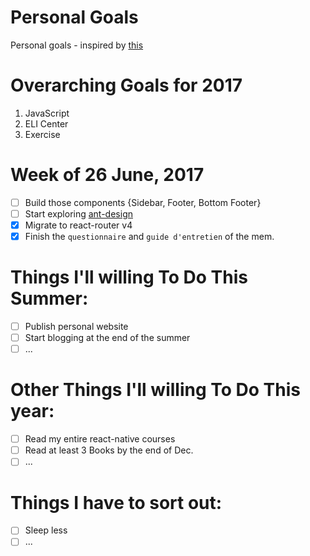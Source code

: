 Personal Goals
==============

Personal goals - inspired by [this](https://github.com/una/personal-goals)

# Overarching Goals for 2017
1. JavaScript
2. ELI Center
4. Exercise

# Week of 26 June, 2017

- [ ] Build those components {Sidebar, Footer, Bottom Footer}
- [ ] Start exploring [ant-design](https://ant.design/docs/spec/introduce)
- [x] Migrate to react-router v4
- [x] Finish the `questionnaire` and `guide d'entretien` of the mem.

# Things I'll willing To Do This Summer:

- [ ] Publish personal website
- [ ] Start blogging at the end of the summer
- [ ] ...

# Other Things I'll willing To Do This year:

- [ ] Read my entire react-native courses
- [ ] Read at least 3 Books by the end of Dec. 
- [ ] ...

# Things I have to sort out:

- [ ] Sleep less 
- [ ] ...
